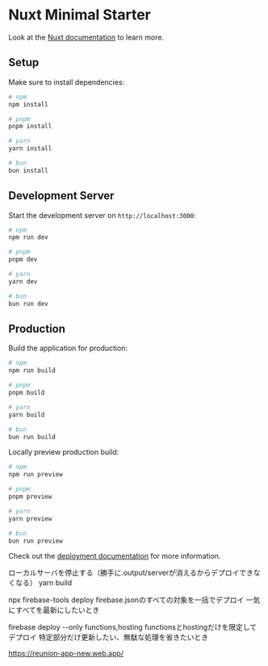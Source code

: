 # Nuxt Minimal Starter

Look at the [Nuxt documentation](https://nuxt.com/docs/getting-started/introduction) to learn more.

## Setup

Make sure to install dependencies:

```bash
# npm
npm install

# pnpm
pnpm install

# yarn
yarn install

# bun
bun install
```

## Development Server

Start the development server on `http://localhost:3000`:

```bash
# npm
npm run dev

# pnpm
pnpm dev

# yarn
yarn dev

# bun
bun run dev
```

## Production

Build the application for production:

```bash
# npm
npm run build

# pnpm
pnpm build

# yarn
yarn build

# bun
bun run build
```

Locally preview production build:

```bash
# npm
npm run preview

# pnpm
pnpm preview

# yarn
yarn preview

# bun
bun run preview
```

Check out the [deployment documentation](https://nuxt.com/docs/getting-started/deployment) for more information.

<!-- firebase デプロイ -->
ローカルサーバを停止する（勝手に.output/serverが消えるからデプロイできなくなる）
yarn build

npx firebase-tools deploy
firebase.jsonのすべての対象を一括でデプロイ
一気にすべてを最新にしたいとき


firebase deploy --only functions,hosting
functionsとhostingだけを限定してデプロイ
特定部分だけ更新したい、無駄な処理を省きたいとき

https://reunion-app-new.web.app/